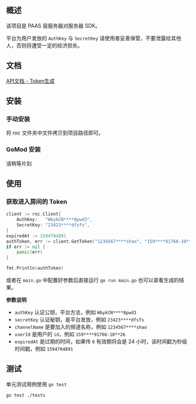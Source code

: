 ## 概述

该项目是 PAAS 层服务器对服务器 SDK。

平台为用户发放的 `AuthKey` 与 `SecretKey` 请使用者妥善保管，不要泄露给其他人，否则将遭受一定的经济损失。

## 文档 

[API文档 - Token生成](http://apidoc.roadofcloud.net/#/token)

## 安装

### 手动安装

将 roc 文件夹中文件拷贝到项目路径即可。

### GoMod 安装

请稍等片刻

## 使用

### 获取进入房间的 Token

```go
client := roc.Client{
    AuthKey:   "WbykCN****8pwd3",
    SecretKey: "23423****dfsfs",
}
expiredAt := 1594704891
authToken, err := client.GetToken("1234567****shao", "159****91766-10**26", expiredAt)
if err != nil {
    panic(err)
}

fmt.Println(authToken)
```
或者在 `main.go` 中配置好参数后直接运行 `go run main.go` 也可以查看生成的结果。

**参数说明**

* `authKey`  认证公钥，平台方法，例如 `WbykCN****8pwd3`
*  `secretKey` 认证秘钥，是平台发放，例如 `23423****dfsfs`
* `channelName` 是要加入的频道名称，例如 `1234567****shao`
* `userId` 是用户的 `id`，例如 `159****91766-10**26`
* `expiredAt` 是过期的时间，如果传 `0` 有效期将会是 24 小时，该时间戳为秒级时间戳，例如 `1594704891`

## 测试

单元测试用例使用 `go test`

```bash
go test ./tests
```

